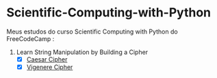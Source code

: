 # Scientific-Computing-with-Python

  Meus estudos do curso Scientific Computing with Python do FreeCodeCamp : 

1. Learn String Manipulation by Building a Cipher
   - [x] [Caesar Cipher](https://github.com/dev-araujo/Scientific-Computing-with-Python/tree/main/caesar-cipher)
   - [x] [Vigenere Cipher](https://github.com/dev-araujo/Scientific-Computing-with-Python/tree/main/vigenere-cipher)
